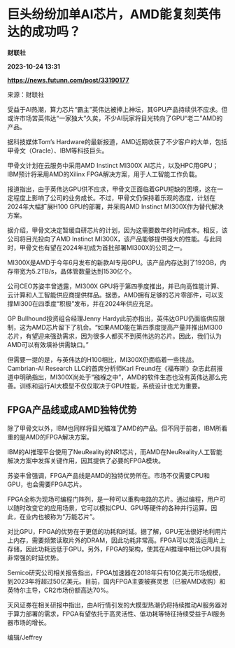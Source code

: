 # 巨头纷纷加单AI芯片，AMD能复刻英伟达的成功吗？
**财联社**

**2023-10-24 13:31**

**https://news.futunn.com/post/33190177**

来源：财联社

受益于AI热潮，算力芯片“霸主”英伟达被捧上神坛，其GPU产品持续供不应求。但或许市场苦英伟达“一家独大”久矣，不少AI玩家将目光转向了GPU“老二”AMD的产品。

据科技媒体Tom’s Hardware的最新报道，AMD近期收获了不少客户的大单，包括甲骨文（Oracle）、IBM等科技巨头。

甲骨文计划在云服务中采用AMD Instinct MI300X AI芯片，以及HPC用GPU；IBM预计将采用AMD的Xilinx FPGA解决方案，用于人工智能工作负载。

报道指出，由于英伟达GPU供不应求，甲骨文正面临着GPU短缺的困境，这在一定程度上影响了公司的业务成长。不过，甲骨文仍保持着乐观的态度，计划在2024年大幅扩展H100 GPU的部署，并采购AMD Instinct MI300X作为替代解决方案。

据介绍，甲骨文决定暂缓自研芯片的计划，因为这需要数年的时间成本。相反，该公司将目光投向了AMD Instinct MI300X，该产品能够提供强大的性能。与此同时，甲骨文也有望在2024年初成为首批部署MI300X的公司之一。

MI300X是AMD于今年6月发布的新款AI专用GPU。该产品内存达到了192GB，内存带宽为5.2TB/s，晶体管数量达到1530亿个。

公司CEO苏姿丰曾透露，MI300X GPU将于第四季度推出，并已向高性能计算、云计算和人工智能供应商提供样品。据悉，AMD拥有足够的芯片零部件，可以支撑MI300在四季度“积极”发布，并在2024年供应充足。

GP Bullhound投资组合经理Jenny Hardy此前亦指出，英伟达GPU仍面临供应限制，这为AMD芯片留下了机会。“如果AMD能在第四季度提高产量并推出MI300芯片，有望迎来强劲需求，因为很多人都买不到英伟达的芯片。因此，我们认为AMD可以有效填补供需缺口。”

但需要一提的是，与英伟达的H100相比，MI300X仍面临着一些挑战。Cambrian-AI Research LLC的首席分析师Karl Freund在《福布斯》杂志此前报道中明确指出，MI300X尚处于“襁褓之中”，AMD的软件生态也没有英伟达那么完善。训练和运行AI大模型不仅仅取决于GPU性能，系统设计也尤为重要。

FPGA产品线或成AMD独特优势
----------------

除了甲骨文以外，IBM也同样将目光瞄准了AMD的产品。但不同于前者，IBM所看重的是AMD的FPGA解决方案。

IBM的AI推理平台使用了NeuReality的NR1芯片，而AMD在NeuReality人工智能解决方案中发挥关键作用，因其提供了必要的FPGA模块。

苏姿丰曾强调，FPGA产品线是AMD的独特优势所在。市场不仅需要CPU和GPU，也会需要FPGA芯片。

FPGA全称为现场可编程门阵列，是一种可以重构电路的芯片。通过编程，用户可以随时改变它的应用场景，它可以模拟CPU、GPU等硬件的各种并行运算。因此，在业内也被称为“万能芯片”。

对比GPU，FPGA的优势在于更低的功耗和时延。据了解，GPU无法很好地利用片上内存，需要频繁读取片外的DRAM，因此功耗非常高。FPGA可以灵活运用片上存储，因此功耗远低于GPU。另外，FPGA的架构，使其在AI推理中相比GPU具有非常强的时延优势。

Semico研究公司相关报告指出，FPGA加速器在2018年只有10亿美元市场规模，到2023年将超过50亿美元。目前，国内FPGA主要被赛灵思（已被AMD收购）和英特尔主导，CR2市场份额高达70%。

天风证券在相关研报中指出，由AI行情引发的大模型热潮仍将持续推动AI服务器对于算力部署的需求，FPGA有望依托于高灵活性、低功耗等特征持续受益于AI服务器市场的增长。

编辑/Jeffrey